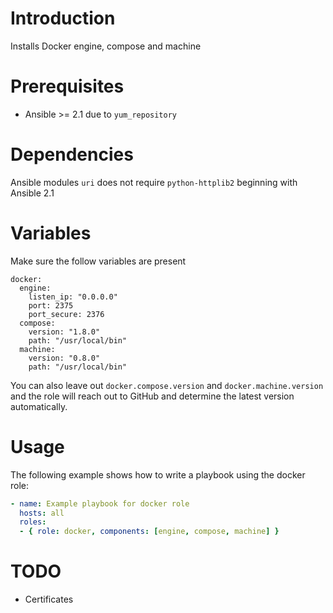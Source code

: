 # Introduction

Installs Docker engine, compose and machine

# Prerequisites

- Ansible >= 2.1 due to `yum_repository`

# Dependencies

Ansible modules `uri` does not require `python-httplib2` beginning with Ansible 2.1

# Variables

Make sure the follow variables are present

```
docker:
  engine:
    listen_ip: "0.0.0.0"
    port: 2375
    port_secure: 2376
  compose:
    version: "1.8.0"
    path: "/usr/local/bin"
  machine:
    version: "0.8.0"
    path: "/usr/local/bin"
```

You can also leave out `docker.compose.version` and `docker.machine.version` and the role will reach out to GitHub and determine the latest version automatically.

# Usage

The following example shows how to write a playbook using the docker role:

```yaml
- name: Example playbook for docker role
  hosts: all
  roles:
  - { role: docker, components: [engine, compose, machine] }
```

# TODO

- Certificates
